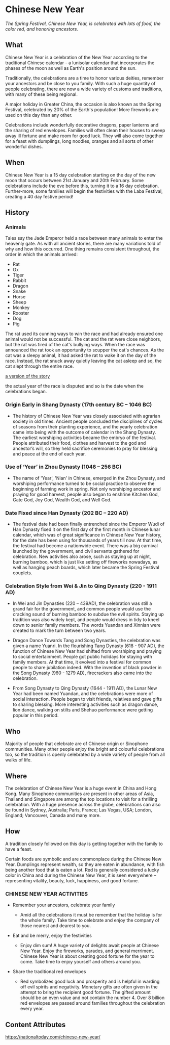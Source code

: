 # Chinese New Year

*The Spring Festival, Chinese New Year, is celebrated with lots of food, the
color red, and honoring ancestors.*

## What

Chinese New Year is a celebration of the New Year according to the traditional
Chinese calendar - a lunisolar calendar that incorporates the phases of the
moon as well as Earth's position around the sun.

Traditionally, the celebrations are a time to honor various deities, remember
your ancestors and be close to you family. With such a huge quantity of people
celebrating, there are now a wide variety of customs and traditions,  with many
of these being regional.

A major holiday in Greater China, the occasion is also known as the Spring
Festival, celebrated by 20% of the Earth's population! More fireworks are used
on this day than any other.

Celebrations include wonderfully decorative dragons, paper lanterns and the
sharing of red envelopes. Families will often clean their houses to sweep away
ill fortune and make room for good luck. They will also come together for a
feast with dumplings, long noodles, oranges and all sorts of other wonderful
dishes.

## When

Chinese New Year is a 15 day celebration starting on the day of the new moon
that occurs between 21st January and 20th February. Some celebrations include
the eve before this, turning it to a 16 day celebration. Further-more, some
families will begin the festivities with the Laba Festival, creating a 40 day
festive period!

## History

### Animals

Tales say the Jade Emperor held a race between many animals to enter the
heavenly gate. As with all ancient stories, there are many variations told of
why and how this occurred. One thing remains consistent throughout, the order in
which the animals arrived:

- Rat
- Ox
- Tiger
- Rabbit
- Dragon
- Snake
- Horse
- Sheep
- Monkey
- Rooster
- Dog
- Pig

The rat used its cunning ways to win the race and had already ensured one animal
would not be successful. The cat and the rat were close neighbors, but the rat
was tired of the cat's bullying ways. When the race was announced the rat took
an opportunity to scupper the cat's chances. As the cat was a sleepy animal, it
had asked the rat to wake it on the day of the race. Instead, the rat snuck away
quietly leaving the cat asleep and so, the cat slept through the entire race.

[a version of the story](https://www.topmarks.co.uk/ChineseNewYear/ZodiacStory.aspx#:~:text=Long%20ago%2C%20in%20China%2C%20the,the%20zodiac%20named%20after%20them.)

the actual year of the race is disputed and so is the date when the celebrations
began.

<!-- Sections below are from
https://www.travelchinaguide.com/essential/holidays/new-year/history.htm -->

### Origin Early in Shang Dynasty (17th century BC – 1046 BC)

- The history of Chinese New Year was closely associated with agrarian society
  in old times. Ancient people concluded the disciplines of cycles of seasons
  from their planting experience, and the yearly celebration came into being
  with the outcome of calendar in the Shang Dynasty. The earliest worshiping
  activities became the embryo of the festival. People attributed their food,
  clothes and harvest to the god and ancestor’s will, so they held sacrifice
  ceremonies to pray for blessing and peace at the end of each year.

### Use of ‘Year’ in Zhou Dynasty (1046 – 256 BC)

- The name of 'Year', 'Nian' in Chinese, emerged in the Zhou Dynasty, and
  worshiping performance turned to be social practice to observe the beginning
  of farming work in spring. Not only worshiping ancestor and praying for good
  harvest, people also began to enshrine Kitchen God, Gate God, Joy God,
  Wealth God, and Well God.

### Date Fixed since Han Dynasty (202 BC – 220 AD)

- The festival date had been finally entrenched since the Emperor Wudi of Han
  Dynasty fixed it on the first day of the first month in Chinese lunar
  calendar, which was of great significance in Chinese New Year history, for the
  date has been using for thousands of years till now. At that time, the
  festival had become a nationwide event. There was a big carnival launched by
  the government, and civil servants gathered for celebration. New activities
  also arose, such as staying up at night, burning bamboo, which is just like
  setting off fireworks nowadays, as well as hanging peach boards, which later
  became the Spring Festival couplets.

### Celebration Style from Wei & Jin to Qing Dynasty (220 - 1911 AD)

- In Wei and Jin Dynasties (220 – 439AD), the celebration was still a grand fair
  for the government, and common people would use the cracking sound of burning
  bamboo to subdue the evil spirits. Staying up tradition was also widely kept,
  and people would dress in tidy to kneel down to senior family members. The
  words Yuandan and Xinnian were created to mark the turn between two years.

- Dragon Dance Towards Tang and Song Dynasties, the celebration was given a name
  Yuanri. In the flourishing Tang Dynasty (618 - 907 AD), the function of
  Chinese New Year had shifted from worshiping and praying to social
  entertainment. People got public holidays for staying with family members. At
  that time, it evolved into a festival for common people to share jubilation
  indeed. With the invention of black powder in the Song Dynasty (960 - 1279
  AD), firecrackers also came into the celebration.

- From Song Dynasty to Qing Dynasty (1644 - 1911 AD), the Lunar New Year had
  been named Yuandan, and the celebrations were more of social interaction.
  People began to visit friends, relatives and gave gifts to sharing blessing.
  More interesting activities such as dragon dance, lion dance, walking on
  stilts and Shehuo performance were getting popular in this period.

## Who

Majority of people that celebrate are of Chinese origin or Sinophone
communities. Many other people enjoy the bright and colourful celebrations too,
so the tradition is openly celebrated by a wide variety of people from all
walks of life.

## Where

The celebration of Chinese New Year is a huge event in China and Hong Kong. Many
Sinophone communities are present in other areas of Asia, Thailand and Singapore
are among the top locations to visit for a thrilling celebration. With a huge
presence across the globe, celebrations can also be found in Sydney, Australia;
Paris, France; Las Vegas, USA; London, England; Vancouver, Canada and
many more.

## How

A tradition closely followed on this day is getting together with the family to
have a feast.

Certain foods are symbolic and are commonplace during the Chinese New Year.
Dumplings represent wealth, so they are eaten in abundance, with fish being
another food that is eaten a lot. Red is generally considered a lucky color in
China and during the Chinese New Year, it is seen everywhere – representing
vitality, beauty, luck, happiness, and good fortune.

### CHINESE NEW YEAR ACTIVITIES

- Remember your ancestors, celebrate your family
  - Amid all the celebrations it must be remember that the holiday is for the
    whole family. Take time to celebrate and enjoy the company of those nearest
    and dearest to you.

- Eat and be merry, enjoy the festivities
  - Enjoy dim sum! A huge variety of delights await people at Chinese New Year.
    Enjoy the fireworks, parades, and general merriment. Chinese New Year is
    about creating good fortune for the year to come. Take time to enjoy
    yourself and others around you.

- Share the traditional red envelopes
  - Red symbolizes good luck and prosperity and is helpful in warding off evil
    spirits and negativity. Monetary gifts are often given in the attempt to
    bring the recipient good fortune. The gifted amount should be an even value
    and not contain the number 4. Over 8 billion red envelopes are passed around
    families throughout the celebration every year.

## Content Attributes

https://nationaltoday.com/chinese-new-year/
